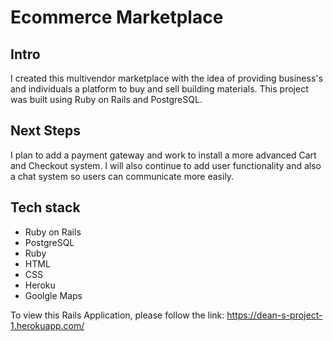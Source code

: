 # Ecommerce Marketplace

## Intro
I created this multivendor marketplace with the idea of providing business's and individuals a platform to buy and sell building materials.
This project was built using Ruby on Rails and PostgreSQL.

## Next Steps
I plan to add a payment gateway and work to install a more advanced Cart and Checkout system. I will also continue to add user functionality and also a chat system so users can communicate more easily.  


## Tech stack

- Ruby on Rails
- PostgreSQL
- Ruby
- HTML
- CSS
- Heroku
- Goolgle Maps

To view this Rails Application, please follow the link: https://dean-s-project-1.herokuapp.com/

